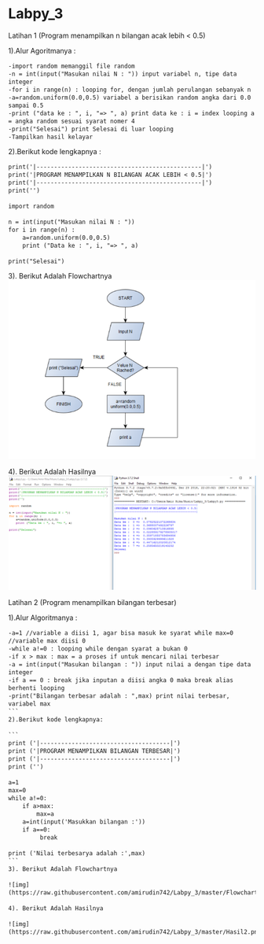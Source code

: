 # Labpy_3


Latihan 1 (Program menampilkan n bilangan acak lebih < 0.5)


1).Alur Agoritmanya :
```
-import random memanggil file random
-n = int(input("Masukan nilai N : ")) input variabel n, tipe data integer
-for i in range(n) : looping for, dengan jumlah perulangan sebanyak n
-a=random.uniform(0.0,0.5) variabel a berisikan random angka dari 0.0 sampai 0.5
-print ("data ke : ", i, "=> ", a) print data ke : i = index looping a = angka random sesuai syarat nomer 4
-print("Selesai") print Selesai di luar looping
-Tampilkan hasil kelayar
```
2).Berikut kode lengkapnya :
```
print('|-----------------------------------------------|')
print('|PROGRAM MENAMPILKAN N BILANGAN ACAK LEBIH < 0.5|')
print('|-----------------------------------------------|')
print('')

import random

n = int(input("Masukan nilai N : "))
for i in range(n) :
    a=random.uniform(0.0,0.5)
    print ("Data ke : ", i, "=> ", a)
    
print("Selesai")
```
3). Berikut Adalah Flowchartnya
![img](https://raw.githubusercontent.com/amirudin742/Labpy_3/master/Flowchart1.png)

4). Berikut Adalah Hasilnya
![img](https://raw.githubusercontent.com/amirudin742/Labpy_3/master/Hasil1.png)


Latihan 2 (Program menampilkan bilangan terbesar)

1).Alur Algoritmanya :
````
-a=1 //variable a diisi 1, agar bisa masuk ke syarat while max=0 //variable max diisi 0
-while a!=0 : looping while dengan syarat a bukan 0
-if x > max : max = a proses if untuk mencari nilai terbesar
-a = int(input("Masukan bilangan : ")) input nilai a dengan tipe data integer
-if a == 0 : break jika inputan a diisi angka 0 maka break alias berhenti looping
-print("Bilangan terbesar adalah : ",max) print nilai terbesar, variabel max
```
2).Berikut kode lengkapnya:

```
print ('|-------------------------------------|')
print ('|PROGRAM MENAMPILKAN BILANGAN TERBESAR|')
print ('|-------------------------------------|')
print ('')

a=1
max=0
while a!=0:
    if a>max:
        max=a
    a=int(input('Masukkan bilangan :'))
    if a==0:
         break
        
print ('Nilai terbesarya adalah :',max)
```
3). Berikut Adalah Flowchartnya

![img](https://raw.githubusercontent.com/amirudin742/Labpy_3/master/Flowchart2.png)

4). Berikut Adalah Hasilnya

![img](https://raw.githubusercontent.com/amirudin742/Labpy_3/master/Hasil2.png)